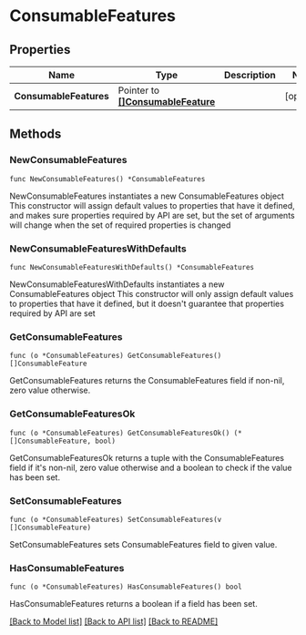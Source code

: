 # ConsumableFeatures

## Properties

Name | Type | Description | Notes
------------ | ------------- | ------------- | -------------
**ConsumableFeatures** | Pointer to [**[]ConsumableFeature**](ConsumableFeature.md) |  | [optional] 

## Methods

### NewConsumableFeatures

`func NewConsumableFeatures() *ConsumableFeatures`

NewConsumableFeatures instantiates a new ConsumableFeatures object
This constructor will assign default values to properties that have it defined,
and makes sure properties required by API are set, but the set of arguments
will change when the set of required properties is changed

### NewConsumableFeaturesWithDefaults

`func NewConsumableFeaturesWithDefaults() *ConsumableFeatures`

NewConsumableFeaturesWithDefaults instantiates a new ConsumableFeatures object
This constructor will only assign default values to properties that have it defined,
but it doesn't guarantee that properties required by API are set

### GetConsumableFeatures

`func (o *ConsumableFeatures) GetConsumableFeatures() []ConsumableFeature`

GetConsumableFeatures returns the ConsumableFeatures field if non-nil, zero value otherwise.

### GetConsumableFeaturesOk

`func (o *ConsumableFeatures) GetConsumableFeaturesOk() (*[]ConsumableFeature, bool)`

GetConsumableFeaturesOk returns a tuple with the ConsumableFeatures field if it's non-nil, zero value otherwise
and a boolean to check if the value has been set.

### SetConsumableFeatures

`func (o *ConsumableFeatures) SetConsumableFeatures(v []ConsumableFeature)`

SetConsumableFeatures sets ConsumableFeatures field to given value.

### HasConsumableFeatures

`func (o *ConsumableFeatures) HasConsumableFeatures() bool`

HasConsumableFeatures returns a boolean if a field has been set.


[[Back to Model list]](../README.md#documentation-for-models) [[Back to API list]](../README.md#documentation-for-api-endpoints) [[Back to README]](../README.md)


